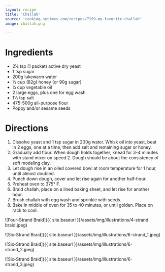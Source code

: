 ```yaml
---
layout: recipe
title: 'Challah'
source: 'cooking.nytimes.com/recipes/7199-my-favorite-challah'
image: challah.png
    
---
```


# Ingredients

* 2¼ tsp (1 packet) active dry yeast 
* 1 tsp sugar
* 200g lukewarm water 
* ½ cup (82g) honey (or 90g sugar)
* ¼ cup vegetable oil 
* 2 large eggs, plus one for egg wash
* 1½ tsp salt
* 475-500g all-purpose flour
* Poppy and/or sesame seeds

# Directions

1. Dissolve yeast and 1 tsp sugar in 200g water. Whisk oil into yeast, beat in 2 eggs, one at a time, then add salt and remaining sugar or honey. 
2. Gradually add flour. When dough holds together, knead for 3-4 minutes with stand mixer on speed 2. Dough should be about the consistency of soft modeling clay. 
3. Let dough rise in an oiled covered bowl at room temperature for 1 hour, until almost doubled. 
4. Punch down dough, cover and let rise again for another half-hour.
5. Preheat oven to 375° F.
6. Braid challah, place on a lined baking sheet, and let rise for another hour. 
7. Brush challah with egg wash and sprinkle with seeds.
8. Bake in middle of oven for 35 to 40 minutes, or until golden. Place on rack to cool.

![Four-Strand Braid]({{ site.baseurl }}/assets/img/illustrations/4-strand braid.jpeg)

![Six-Strand Braid]({{ site.baseurl }}/assets/img/illustrations/6-strand_1.jpeg)

![Six-Strand Braid]({{ site.baseurl }}/assets/img/illustrations/6-strand_2.jpeg)

![Six-Strand Braid]({{ site.baseurl }}/assets/img/illustrations/6-strand_3.jpeg)